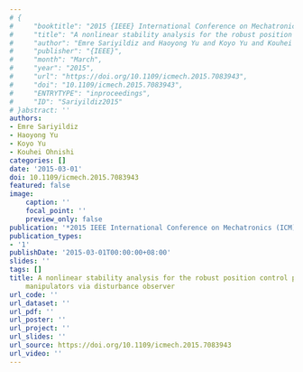 ```yaml
---
# {
#     "booktitle": "2015 {IEEE} International Conference on Mechatronics ({ICM})",
#     "title": "A nonlinear stability analysis for the robust position control problem of robot manipulators via disturbance observer",
#     "author": "Emre Sariyildiz and Haoyong Yu and Koyo Yu and Kouhei Ohnishi",
#     "publisher": "{IEEE}",
#     "month": "March",
#     "year": "2015",
#     "url": "https://doi.org/10.1109/icmech.2015.7083943",
#     "doi": "10.1109/icmech.2015.7083943",
#     "ENTRYTYPE": "inproceedings",
#     "ID": "Sariyildiz2015"
# }abstract: ''
authors:
- Emre Sariyildiz
- Haoyong Yu
- Koyo Yu
- Kouhei Ohnishi
categories: []
date: '2015-03-01'
doi: 10.1109/icmech.2015.7083943
featured: false
image:
    caption: ''
    focal_point: ''
    preview_only: false
publication: '*2015 IEEE International Conference on Mechatronics (ICM),March*'
publication_types:
- '1'
publishDate: '2015-03-01T00:00:00+08:00'
slides: ''
tags: []
title: A nonlinear stability analysis for the robust position control problem of robot
    manipulators via disturbance observer
url_code: ''
url_dataset: ''
url_pdf: ''
url_poster: ''
url_project: ''
url_slides: ''
url_source: https://doi.org/10.1109/icmech.2015.7083943
url_video: ''
---
```

